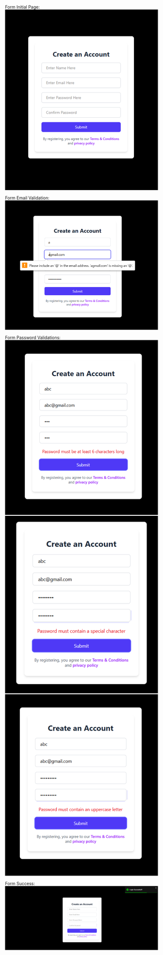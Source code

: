 Form Initial Page:
![Alt Text](https://github.com/nikithabaddi/form_validation/blob/main/src/assets/form_validation_initiaPage.png)

Form Email Validation:
![Alt Text](https://github.com/nikithabaddi/form_validation/blob/main/src/assets/form_validation_emailValidation.png)

Form Password Validations:
![Alt Text](https://github.com/nikithabaddi/form_validation/blob/main/src/assets/form_validation_passwordValidation1.png)
![Alt Text](https://github.com/nikithabaddi/form_validation/blob/main/src/assets/form_validation_passwordValidation2.png)
![Alt Text](https://github.com/nikithabaddi/form_validation/blob/main/src/assets/form_validation_passwordValidation3.png)

Form Success:
![Alt Text](https://github.com/nikithabaddi/form_validation/blob/main/src/assets/form_validation_success.png)
